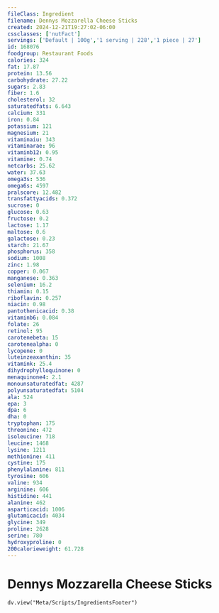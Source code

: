 ```yaml
---
fileClass: Ingredient
filename: Dennys Mozzarella Cheese Sticks
created: 2024-12-21T19:27:02-06:00
cssclasses: ['nutFact']
servings: ['Default | 100g','1 serving | 228','1 piece | 27']
id: 168076
foodgroup: Restaurant Foods
calories: 324
fat: 17.87
protein: 13.56
carbohydrate: 27.22
sugars: 2.83
fiber: 1.6
cholesterol: 32
saturatedfats: 6.643
calcium: 331
iron: 0.84
potassium: 121
magnesium: 21
vitaminaiu: 343
vitaminarae: 96
vitaminb12: 0.95
vitamine: 0.74
netcarbs: 25.62
water: 37.63
omega3s: 536
omega6s: 4597
pralscore: 12.482
transfattyacids: 0.372
sucrose: 0
glucose: 0.63
fructose: 0.2
lactose: 1.17
maltose: 0.6
galactose: 0.23
starch: 21.67
phosphorus: 358
sodium: 1008
zinc: 1.98
copper: 0.067
manganese: 0.363
selenium: 16.2
thiamin: 0.15
riboflavin: 0.257
niacin: 0.98
pantothenicacid: 0.38
vitaminb6: 0.084
folate: 26
retinol: 95
carotenebeta: 15
carotenealpha: 0
lycopene: 0
luteinzeaxanthin: 35
vitamink: 25.4
dihydrophylloquinone: 0
menaquinone4: 2.1
monounsaturatedfat: 4287
polyunsaturatedfat: 5104
ala: 524
epa: 3
dpa: 6
dha: 0
tryptophan: 175
threonine: 472
isoleucine: 718
leucine: 1468
lysine: 1211
methionine: 411
cystine: 175
phenylalanine: 811
tyrosine: 606
valine: 934
arginine: 606
histidine: 441
alanine: 462
asparticacid: 1006
glutamicacid: 4034
glycine: 349
proline: 2628
serine: 780
hydroxyproline: 0
200calorieweight: 61.728
---
```


# Dennys Mozzarella Cheese Sticks

```dataviewjs
dv.view("Meta/Scripts/IngredientsFooter")
```